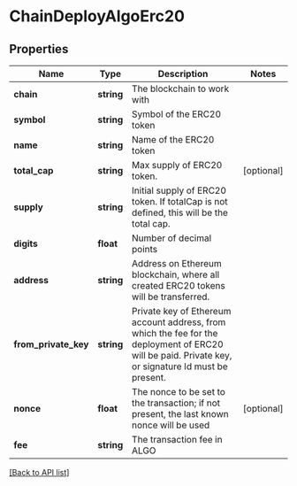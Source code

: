 # ChainDeployAlgoErc20

## Properties

Name | Type | Description | Notes
------------ | ------------- | ------------- | -------------
**chain** | **string** | The blockchain to work with |
**symbol** | **string** | Symbol of the ERC20 token |
**name** | **string** | Name of the ERC20 token |
**total_cap** | **string** | Max supply of ERC20 token. | [optional]
**supply** | **string** | Initial supply of ERC20 token. If totalCap is not defined, this will be the total cap. |
**digits** | **float** | Number of decimal points |
**address** | **string** | Address on Ethereum blockchain, where all created ERC20 tokens will be transferred. |
**from_private_key** | **string** | Private key of Ethereum account address, from which the fee for the deployment of ERC20 will be paid. Private key, or signature Id must be present. |
**nonce** | **float** | The nonce to be set to the transaction; if not present, the last known nonce will be used | [optional]
**fee** | **string** | The transaction fee in ALGO |

[[Back to API list]](../../README.md#api-endpoints)
